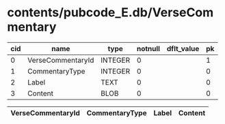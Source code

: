 # contents/pubcode_E.db/VerseCommentary

|cid|name|type|notnull|dflt_value|pk|
| - | -- | -- | ----- | -------- | - |
|0|VerseCommentaryId|INTEGER|0||1|
|1|CommentaryType|INTEGER|0||0|
|2|Label|TEXT|0||0|
|3|Content|BLOB|0||0|

| VerseCommentaryId | CommentaryType | Label | Content |
| - | - | - | - |

